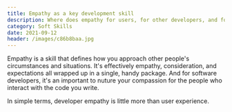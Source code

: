 ```yaml
---
title: Empathy as a key development skill
description: Where does empathy for users, for other developers, and for yourself fit into a developer's skillset?
category: Soft Skills
date: 2021-09-12
header: /images/c86b8baa.jpg
---
```


Empathy is a skill that defines how you approach other people's circumstances and situations. It's effectively empathy, consideration, and expectations all wrapped up in a single, handy package. And for software developers, it's an important to nuture your compassion for the people who interact with the code you write.

In simple terms, developer empathy is little more than user experience.
